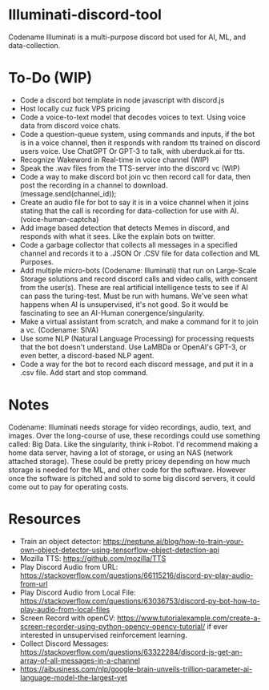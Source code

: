# Illuminati-discord-tool
Codename Illuminati is a multi-purpose discord bot used for AI, ML, and data-collection.

# To-Do (WIP)
- Code a discord bot template in node javascript with discord.js
- Host locally cuz fuck VPS pricing
- Code a voice-to-text model that decodes voices to text. Using voice data from discord voice chats.
- Code a question-queue system, using commands and inputs, if the bot is in a voice channel, then it responds with random tts trained on discord users voice. Use ChatGPT Or GPT-3 to talk, with uberduck.ai for tts.
- Recognize Wakeword in Real-time in voice channel (WIP)
- Speak the .wav files from the TTS-server into the discord vc (WIP)
- Code a way to make discord bot join vc then record call for data, then post the recording in a channel to download. (message.send(channel_id));
- Create an audio file for bot to say it is in a voice channel when it joins stating that the call is recording for data-collection for use with AI. (voice-human-captcha) 
- Add image based detection that detects Memes in discord, and responds with what it sees. Like the explain bots on twitter.
- Code a garbage collector that collects all messages in a specified channel and records it to a .JSON Or .CSV file for data collection and ML Purposes.
- Add multiple micro-bots (Codename: Illuminati) that run on Large-Scale Storage solutions and record discord calls and video calls, with consent from the user(s). These are real artificial intelligence tests to see if AI can pass the turing-test. Must be run with humans. We've seen what happens when AI is unsupervised, it's not good. So it would be fascinating to see an AI-Human conergence/singularity.
- Make a virtual assistant from scratch, and make a command for it to join a vc. (Codename: SIVA)
- Use some NLP (Natural Language Processing) for processing requests that the bot doesn't understand. Use LaMBDa or OpenAI's GPT-3, or even better, a discord-based NLP agent. 
- Code a way for the bot to record each discord message, and put it in a .csv file. Add start and stop command.

# Notes
Codename: Illuminati needs storage for video recordings, audio, text, and images. Over the long-course of use, these recordings could use something called: Big Data. Like the singularity, think i-Robot. I'd recommend making a home data server, having a lot of storage, or using an NAS (network attached storage). These could be pretty pricey depending on how much storage is needed for the ML, and other code for the software. However once the software is pitched and sold to some big discord servers, it could come out to pay for operating costs.

# Resources

- Train an object detector: https://neptune.ai/blog/how-to-train-your-own-object-detector-using-tensorflow-object-detection-api
- Mozilla TTS: https://github.com/mozilla/TTS
- Play Discord Audio from URL: https://stackoverflow.com/questions/66115216/discord-py-play-audio-from-url
- Play Discord Audio from Local File: https://stackoverflow.com/questions/63036753/discord-py-bot-how-to-play-audio-from-local-files
- Screen Record with openCV: https://www.tutorialexample.com/create-a-screen-recorder-using-python-opencv-opencv-tutorial/ if ever interested in unsupervised reinforcement learning.
- Collect Discord Messages: https://stackoverflow.com/questions/63322284/discord-js-get-an-array-of-all-messages-in-a-channel
- https://aibusiness.com/nlp/google-brain-unveils-trillion-parameter-ai-language-model-the-largest-yet
